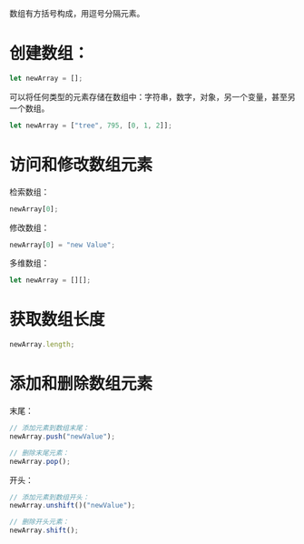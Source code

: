 数组有方括号构成，用逗号分隔元素。

# 创建数组：

```js
let newArray = [];
```

可以将任何类型的元素存储在数组中：字符串，数字，对象，另一个变量，甚至另一个数组。

```js
let newArray = ["tree", 795, [0, 1, 2]];
```

# 访问和修改数组元素

检索数组：

```js
newArray[0];
```

修改数组：

```js
newArray[0] = "new Value";
```

多维数组：

```js
let newArray = [][];
```

# 获取数组长度

```js
newArray.length;
```

# 添加和删除数组元素

末尾：

```js
// 添加元素到数组末尾：
newArray.push("newValue");

// 删除末尾元素：
newArray.pop();
```
开头：
```js
// 添加元素到数组开头：
newArray.unshift()("newValue");

// 删除开头元素：
newArray.shift();
```
